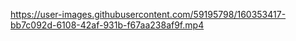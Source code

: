 https://user-images.githubusercontent.com/59195798/160353417-bb7c092d-6108-42af-931b-f67aa238af9f.mp4
